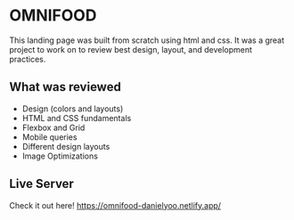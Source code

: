 

# OMNIFOOD
This landing page was built from scratch using html and css.
It was a great project to work on to review best design, layout, and development practices.

## What was reviewed
- Design (colors and layouts)
- HTML and CSS fundamentals
- Flexbox and Grid
- Mobile queries
- Different design layouts
- Image Optimizations

## Live Server

Check it out here! https://omnifood-danielyoo.netlify.app/
